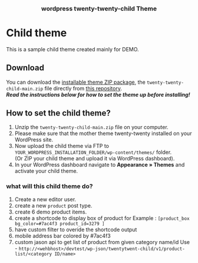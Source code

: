 <br />
<p align="center">
  <h3 align="center">wordpress twenty-twenty-child Theme</h3>
</p>


# Child theme

This is a sample child theme created mainly for DEMO.

## Download

You can download the [installable theme ZIP package](https://github.com/avi413/twenty-twenty-child/archive/refs/heads/main.zip), the `twenty-twenty-child-main.zip` file directly from [this repository](https://github.com/avi413/twenty-twenty-child/).  
***Read the instructions below for how to set the theme up before installing!***

<!-- SET THE THEME -->
## How to set the child theme?

1. Unzip the `twenty-twenty-child-main.zip` file on your computer.
2. Please make sure that the mother theme twenty-twenty installed on your WordPress site.
3. Now upload the child theme via FTP to `YOUR_WORDPRESS_INSTALLATION_FOLDER/wp-content/themes/` folder.  
  (Or ZIP your child theme and upload it via WordPress dashboard).
4. In your WordPress dashboard navigate to **Appearance &raquo; Themes** and activate your child theme.
 

### what will this child theme do?

1. Create a new editor user.
2. create a new `product` post type.
3. create 6 demo product items.
4. create a shortcode to display box of product for Example : `[product_box bg_color=#7ac4f3 product_id=3279 ]`
5. have custom filter to overide the shortcode output
6. mobile address bar colored by #7ac4f3
7. custom jason api  to get list of product from given category name/id  Use -   `http://<wehbhost>/devtest/wp-json/twentytwent-child/v1/product-list/<category ID/name>`
